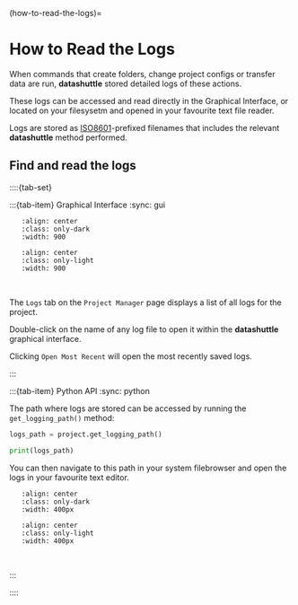 (how-to-read-the-logs)=

# How to Read the Logs

When commands that create folders, change project configs
or transfer data are run, **datashuttle** stored detailed
logs of these actions.

These logs can be accessed and read directly in the
Graphical Interface, or located on your filesysetm
and opened in your favourite text file reader.

Logs are stored as [ISO8601](https://en.wikipedia.org/wiki/ISO_8601)-prefixed
filenames that includes the relevant **datashuttle** method performed.

## Find and read the logs
::::{tab-set}

:::{tab-item} Graphical Interface
:sync: gui

```{image} /_static/screenshots/how-to-logs-tui-dark.png
   :align: center
   :class: only-dark
   :width: 900
```
```{image} /_static/screenshots/how-to-logs-tui-light.png
   :align: center
   :class: only-light
   :width: 900
```
<br>

The `Logs` tab on the `Project Manager` page displays a list of
all logs for the project.

Double-click on the name of any log file to open it within the
**datashuttle** graphical interface.

Clicking `Open Most Recent` will open the most recently saved logs.

:::

:::{tab-item} Python API
:sync: python

The path where logs are stored can be accessed by running the
`get_logging_path()` method:

```python
logs_path = project.get_logging_path()

print(logs_path)
```

You can then navigate to this path in your system filebrowser
and open the logs in your favourite text editor.

```{image} /_static/screenshots/how-to-logs-filesbrowser-dark.png
   :align: center
   :class: only-dark
   :width: 400px
```
```{image} /_static/screenshots/how-to-logs-filesbrowser-light.png
   :align: center
   :class: only-light
   :width: 400px
```
<br>

:::

::::
